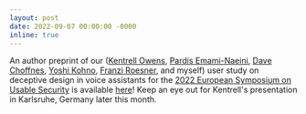 ```yaml
---
layout: post
date: 2022-09-07 00:00:00 -0000
inline: true
---
```

An author preprint of our ([Kentrell Owens](https://homes.cs.washington.edu/~kentrell/), [Pardis Emami-Naeini](https://homes.cs.washington.edu/~pemamina/), [Dave Choffnes](https://david.choffnes.com), [Yoshi Kohno](https://homes.cs.washington.edu/~yoshi/), [Franzi Roesner](https://www.franziroesner.com/), and myself) user study on deceptive design in voice assistants for the [2022 European Symposium on Usable Security](https://eurousec2022.secuso.org/) is available [here](https://homes.cs.washington.edu/~kentrell/static/papers/owensEuroUSEC2022-preprint.pdf)! Keep an eye out for Kentrell's presentation in Karlsruhe, Germany later this month.